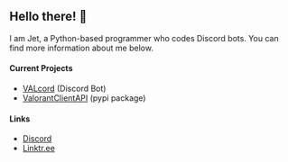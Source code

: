 ## Hello there! :wave:

I am Jet, a Python-based programmer who codes Discord bots. You can find more information about me below.

#### Current Projects
- [VALcord](https://valcord.xyz) (Discord Bot)
- [ValorantClientAPI](https://github.com/Jet612/VALORANT-Async-Client-API) (pypi package)

#### Links
- [Discord](https://discord.gg/mVXpvunBbF)
- [Linktr.ee](https://linktr.ee/jet612)
